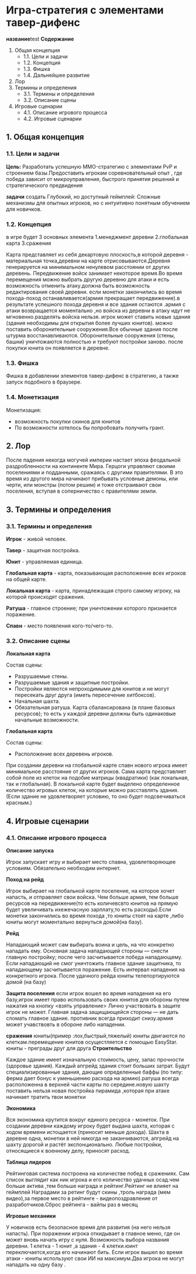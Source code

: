 # Игра-стратегия с элементами тавер-дифенс
**название**test
**Содержание**

1. Общая концепция
   * 1.1. Цели и задачи
   * 1.2. Концепция
   * 1.3. Фишка
   * 1.4. Дальнейшее развитие
2. Лор
3. Термины и определения
   * 3.1. Термины и определения
   * 3.2. Описание сцены
4. Игровые сценарии
   * 4.1. Описание игрового процесса
   * 4.2. Игровые сценарии

## 1. Общая концепция

### 1.1. Цели и задачи

**Цель:** Разработать успешную MMO-стратегию с элементами PvP и строением базы.Предоставить игрокам соревновательный опыт , где победа зависит от микроуправления, быстрого принятия решений и стратегического предвидения

**задачи**  создать Глубокий, но доступный геймплей: Сложные механизмы для опытных игроков, но с интуитивно понятным обучением для новичков.

### 1.2. Концепция

в игре будет 3 основных элемента 
1.менеджмент деревни 
2.глобальная карта
3.сражения

Карта представляет из себя декартовую плоскость,в которой деревня - материальная точка,деревни на карте отрисовываются.Деревня генерируется на минимальном ненулевом расстоянии от других деревень.
Передвижение войск занимает некоторое время.Во время перемещения можно выбрать другую деревню для атаки и есть возможность отменить атаку.должна быть возможность редактирования своей деревни.
если монетки закончились во время похода-поход останавливается(армия прекращает передвижение).в результате успешного похода деревня и все здания остаются .армия с атаки возвращается моментально ,но войска из деревни в атаку идут не мгновенно.разделять войска нельзя. 
игрок может ставить новые здания (здания необходимы для открытия более лучших юнитов).
можно поставить оборонительные сооружения.Все обычные здания после штурма восстанавливаются. Оборонительные сооружения (стены, башни) уничтожаются полностью и требуют постройки заново.
после покупки юнита он появляется в деревне.

### 1.3. Фишка

Фишка в добавлении элементов тавер-дифенс в стратегию, а также запуск подобного в браузере.

### 1.4. Монетизация

Монетизация:
* возможность покупки скинов для юнитов 
* По возможности хотелось бы попробовать получить грант.

## 2. Лор

После падения некогда могучей империи настает эпоха феодальной раздробленности на континенте Мира. Герцоги управляют своими поселениями и подданными, сражаясь с другими правителями. В это время из другого мира начинают прибывать условные демоны, или черти, или монстры (потом решим) и тоже отстраивают свои поселения, вступая в соперничество с правителями земли.

## 3. Термины и определения

### 3.1. Термины и определения

**Игрок** - живой человек.

**Тавер** - защитная постройка.

**Юнит** - управляемая единица.

**Глобальная карта** - карта, показывающая расположение всех игроков на общей карте.

**Локальная карта** - карта, принадлежащая строго самому игроку, на которой происходят сражения.

**Ратуша** - главное строение; при уничтожении которого признается поражение.

**Спавн** - место появления кого-то/чего-то.

### 3.2. Описание сцены

**Локальная карта**

Состав сцены:
* Разрушаемые стены.
* Разрушаемые здания и защитные постройки.
* Постройки являются непроходимыми для юнитов и не могут пересекать друг друга (иметь пересечение хитбоксов).
* Начальная шахта.
* Обязательная ратуша.
Карта сбалансирована (в плане базовых ресурсов); то есть у каждой деревни должны быть одинаковые начальные возможности.


**Глобальная карта**

Состав сцены:
* Расположение всех деревень игроков.

При создании деревни на глобальной карте спавн нового игрока имеет минимальное расстояние от других игроков. Сама карта представляет собой поле из клеток на подобие матрицы (квадратики) (как локальная, так и глобальная). В локальной карте будет выделено определенное количество игровых клеток, на которые можно расставлять здания. (Если здание не удовлетворяет условию, то оно будет подсвечиваться красным.)

## 4. Игровые сценарии

### 4.1. Описание игрового процесса

**Описание запуска**

Игрок запускает игру и выбирает место спавна, удовлетворяющее условиям. Обязательно необходим интернет.

**Поход на рейд**

Игрок выбирает на глобальной карте поселение, на которое хочет напасть, и отправляет свои войска. Чем больше армия, тем больше ресурсов на передвижение(то есть количевсвто юнитов на прямую будет увеличивать ихежечасную зарплату,то есть расходы).Если монетки закончились во время похода ,то юниты стоят на карте ,либо юниты могут моментально вернуться домой(на базу). 

**Рейд**

Нападающий может сам выбирать воина и цель, на что конкретно нападать ему. Основная задача нападающей стороны — снести главную постройку; после чего засчитывается победа нападающему. Если нападающий не смог уничтожить главное здание защитника, то нападающему засчитывается поражение. Есть интервал нападения на конкретного игрока.
После удачного рейда юниты телепортируются домой (на базу)

**Защита поселения**
если игрок вошел во время нападения на его базу,игрок имеет право использовать своих юнитов для обороны путем нажатия на кнопку <взять управление>
Лично участвовать в защите игрок не может. Главная задача защищающейся стороны — не дать сломать главное здание. противник всегда приходит снизу.армия может учавствовть в обороне либо нападении.

**сражения**
юниты(пример :лох,быстрый,тяжелый)
юниты двигаются по клеткам.перемещение юнитов осущестляется с помощью EasyStar.
юниты - преграды друг для друга 
**Строительство**

Каждое здание имеет изначальную стоимость, цену, запас прочности (здоровье здания). Каждый апгрейд здания стоит больших затрат. Будут специализированные здания, дающие определенные баффы (по типу: ферма дает бонус к уменьшению расхода на армию).ратуша всегда расположенна в верхней части карты по середине.новую шахту поставить нельзя новая постройка пирамида ,которая при атаке начинает тратить твои монетки

**Экономика**

Вся экономика крутится вокруг единого ресурса - монеток. При создании деревни каждому игроку будет выдана шахта, которая с ходом времени истощается (приносит меньше дохода).
Шахта в деревне одна, монетки в ней никогда не заканчиваются, апгрейд на шахту дорогой и растёт экспонционально. Любые постройки, относящиеся к военному делу, приносят расход.

**Таблица лидеров**

Рейтинговая система построена на количестве побед в сражениях. Сам список выглядит как ник игрока и его количество удачных осад.чем больше актива ,тем больше награда и рейтинг.Рейтинг не влияет на геймплей
Наградами за ретинг будут скины ,троль награда (мем видео),за первое место в рейтинге - видеопоздравление от разработчиков.Сброс рейтинга - вайпы раз в месяц

**Игровые механики**

У новичков есть безопасное время для развития (на него нельзя напасть). При поражении игрока откидывает в главное меню, где он может вновь начать игру с нуля. Возможность выбора названия деревни.
1 клетка - 1 юнит ,а здания - 4 клетки.юинт переключается,когда его начинают бить.
Если игрок вышел во время атаки - юниты используют свои ИИ на максимум.Два игрока не могут нападать на одну базу .


